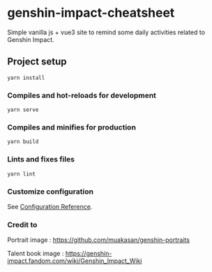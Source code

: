 # genshin-impact-cheatsheet

Simple vanilla js + vue3 site to remind some daily activities related to Genshin Impact.

## Project setup
```
yarn install
```

### Compiles and hot-reloads for development
```
yarn serve
```

### Compiles and minifies for production
```
yarn build
```

### Lints and fixes files
```
yarn lint
```

### Customize configuration
See [Configuration Reference](https://cli.vuejs.org/config/).


### Credit to

Portrait image : https://github.com/muakasan/genshin-portraits

Talent book image : https://genshin-impact.fandom.com/wiki/Genshin_Impact_Wiki